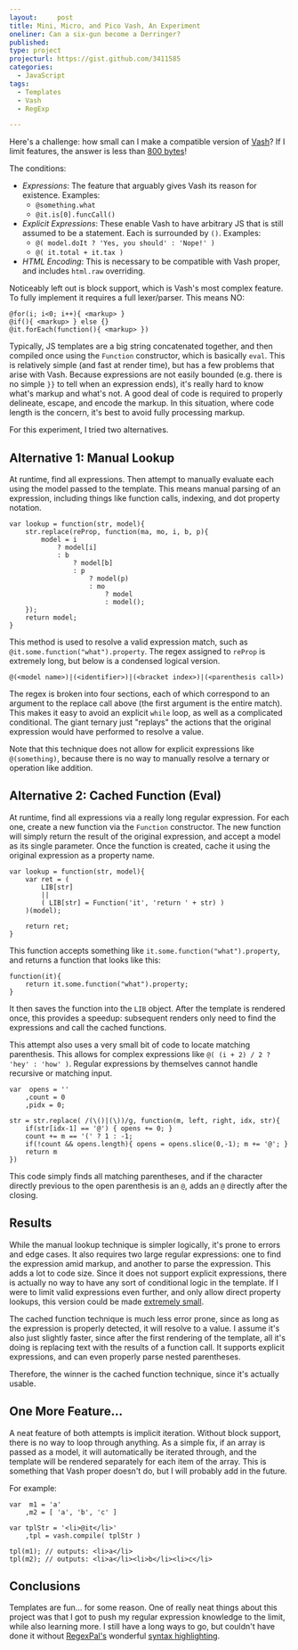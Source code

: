 ```yaml
---
layout:     post
title: Mini, Micro, and Pico Vash, An Experiment
oneliner: Can a six-gun become a Derringer?
published: 
type: project
projecturl: https://gist.github.com/3411585
categories: 
  - JavaScript 
tags:       
  - Templates
  - Vash
  - RegExp

---
```


Here's a challenge: how small can I make a compatible version of [Vash][]? If I limit features, the answer is less than [800 bytes][]!

The conditions:

* _Expressions_: The feature that arguably gives Vash its reason for existence. Examples:
	* `@something.what`
    * `@it.is[0].funcCall()`
* _Explicit Expressions_: These enable Vash to have arbitrary JS that is still assumed to be a statement. Each is surrounded by `()`. Examples:
	* `@( model.doIt ? 'Yes, you should' : 'Nope!' )`
	* `@( it.total + it.tax )` 
* _HTML Encoding_: This is necessary to be compatible with Vash proper, and includes `html.raw` overriding.

Noticeably left out is block support, which is Vash's most complex feature. To fully implement it requires a full lexer/parser. This means NO:

	@for(i; i<0; i++){ <markup> }
	@if(){ <markup> } else {}
	@it.forEach(function(){ <markup> })

Typically, JS templates are a big string concatenated together, and then compiled once using the `Function` constructor, which is basically `eval`. This is relatively simple (and fast at render time), but has a few problems that arise with Vash. Because expressions are not easily bounded (e.g. there is no simple `}}` to tell when an expression ends), it's really hard to know what's markup and what's not. A good deal of code is required to properly delineate, escape, and encode the markup. In this situation, where code length is the concern, it's best to avoid fully processing markup.

For this experiment, I tried two alternatives.

Alternative 1: Manual Lookup
----------------------------

At runtime, find all expressions. Then attempt to manually evaluate each using the model passed to the template. This means manual parsing of an expression, including things like function calls, indexing, and dot property notation.

	var lookup = function(str, model){
		str.replace(reProp, function(ma, mo, i, b, p){ 
			model = i 
				? model[i] 
				: b 
					? model[b] 
					: p 
						? model(p) 
						: mo 
							? model 
							: model();
		});
		return model;
	}

This method is used to resolve a valid expression match, such as `@it.some.function("what").property`. The regex assigned to `reProp` is extremely long, but below is a condensed logical version.

	@(<model name>)|(<identifier>)|(<bracket index>)|(<parenthesis call>)

The regex is broken into four sections, each of which correspond to an argument to the replace call above (the first argument is the entire match). This makes it easy to avoid an explicit `while` loop, as well as a complicated conditional. The giant ternary just "replays" the actions that the original expression would have performed to resolve a value.

Note that this technique does not allow for explicit expressions like `@(something)`, because there is no way to manually resolve a ternary or operation like addition.

Alternative 2: Cached Function (Eval)
-------------------------------------

At runtime, find all expressions via a really long regular expression. For each one, create a new function via the `Function` constructor. The new function will simply return the result of the original expression, and accept a model as its single parameter. Once the function is created, cache it using the original expression as a property name.

	var lookup = function(str, model){
		var ret = ( 
			LIB[str] 
			|| 
			( LIB[str] = Function('it', 'return ' + str) )
		)(model);

		return ret;
	}

This function accepts something like `it.some.function("what").property`, and returns a function that looks like this:

	function(it){
		return it.some.function("what").property;
	}

It then saves the function into the `LIB` object. After the template is rendered once, this provides a speedup: subsequent renders only need to find the expressions and call the cached functions.

This attempt also uses a very small bit of code to locate matching parenthesis. This allows for complex expressions like `@( (i + 2) / 2 ? 'hey' : 'how' )`. Regular expressions by themselves cannot handle recursive or matching input.

	var  opens = ''
		,count = 0
		,pidx = 0;

	str = str.replace( /(\()|(\))/g, function(m, left, right, idx, str){
		if(str[idx-1] == '@') { opens += 0; }
		count += m == '(' ? 1 : -1;
		if(!count && opens.length){ opens = opens.slice(0,-1); m += '@'; }
		return m
	})

This code simply finds all matching parentheses, and if the character directly previous to the open parenthesis is an `@`, adds an `@` directly after the closing.

Results
-------

While the manual lookup technique is simpler logically, it's prone to errors and edge cases. It also requires two large regular expressions: one to find the expression amid markup, and another to parse the expression. This adds a lot to code size. Since it does not support explicit expressions, there is actually no way to have any sort of conditional logic in the template. If I were to limit valid expressions even further, and only allow direct property lookups, this version could be made [extremely small][].

The cached function technique is much less error prone, since as long as the expression is properly detected, it will resolve to a value. I assume it's also just slightly faster, since after the first rendering of the template, all it's doing is replacing text with the results of a function call. It supports explicit expressions, and can even properly parse nested parentheses.

Therefore, the winner is the cached function technique, since it's actually usable.

One More Feature...
-----------------

A neat feature of both attempts is implicit iteration. Without block support, there is no way to loop through anything. As a simple fix, if an array is passed as a model, it will automatically be iterated through, and the template will be rendered separately for each item of the array. This is something that Vash proper doesn't do, but I will probably add in the future.

For example:

	var  m1 = 'a'
		,m2 = [ 'a', 'b', 'c' ]

	var tplStr = '<li>@it</li>'
		,tpl = vash.compile( tplStr )

	tpl(m1); // outputs: <li>a</li>
	tpl(m2); // outputs: <li>a</li><li>b</li><li>c</li>

Conclusions
-----------

Templates are fun... for some reason. One of really neat things about this project was that I got to push my regular expression knowledge to the limit, while also learning more. I still have a long ways to go, but couldn't have done it without [RegexPal's][] wonderful [syntax highlighting][]. 

[Vash]: https://github.com/kirbysayshi/vash
[800 bytes]: https://gist.github.com/3411585 
[extremely small]: https://gist.github.com/1075080
[RegexPal's]: https://www.regexpal.com/
[syntax highlighting]: https://stevenlevithan.com/regex/colorizer/
